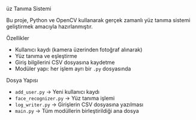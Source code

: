 üz Tanıma Sistemi 

Bu proje, Python ve OpenCV kullanarak gerçek zamanlı yüz tanıma sistemi geliştirmek amacıyla hazırlanmıştır. 

 Özellikler

- Kullanıcı kaydı (kamera üzerinden fotoğraf alınarak)
- Yüz tanıma ve eşleştirme
- Giriş bilgilerini CSV dosyasına kaydetme
- Modüler yapı: her işlem ayrı bir `.py` dosyasında

 Dosya Yapısı

- `add_user.py` → Yeni kullanıcı kaydı
- `face_recognizer.py` → Yüz tanıma işlemi
- `log_writer.py` → Girişlerin CSV dosyasına yazılması
- `main.py` → Tüm modüllerin birleştirildiği ana dosya
